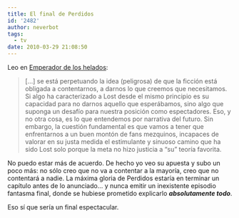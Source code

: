 ```yaml
---
title: El final de Perdidos
id: '2482'
author: neverbot
tags:
  - tv
date: 2010-03-29 21:08:50
---
```


Leo en [Emperador de los helados](http://emperadordeloshelados.wordpress.com/2010/03/29/la-lista-marzo-2010/):

> \[...\] se está perpetuando la idea (peligrosa) de que la ficción está obligada a contentarnos, a darnos lo que creemos que necesitamos. Si algo ha caracterizado a Lost desde el mismo principio es su capacidad para no darnos aquello que esperábamos, sino algo que suponga un desafío para nuestra posición como espectadores. Eso, y no otra cosa, es lo que entendemos por narrativa del futuro. Sin embargo, la cuestión fundamental es que vamos a tener que enfrentarnos a un buen montón de fans mezquinos, incapaces de valorar en su justa medida el estimulante y sinuoso camino que ha sido Lost solo porque la meta no hizo justicia a “su” teoría favorita.

No puedo estar más de acuerdo. De hecho yo veo su apuesta y subo un poco más: no sólo creo que no va a contentar a la mayoría, creo que no contentará a nadie. La máxima gloria de Perdidos estaría en terminar un capítulo antes de lo anunciado... y nunca emitir un inexistente episodio fantasma final, donde se hubiese prometido explicarlo _**absolutamente todo**_.

Eso sí que sería un final espectacular.
